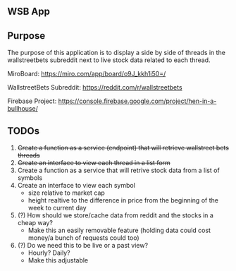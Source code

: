 ## WSB App

## Purpose

The purpose of this application is to display a side by side of threads in the wallstreetbets subreddit
next to live stock data related to each thread.

MiroBoard: https://miro.com/app/board/o9J_kkh1i50=/

WallstreetBets Subreddit: https://reddit.com/r/wallstreetbets

Firebase Project: https://console.firebase.google.com/project/hen-in-a-bullhouse/

## TODOs

1. ~~Create a function as a service (endpoint) that will retrieve wallstreet bets threads~~
2. ~~Create an interface to view each thread in a list form~~
3. Create a function as a service that will retrive stock data from a list of symbols
4. Create an interface to view each symbol
    - size relative to market cap
    - height realtive to the difference in price from the beginning of the week to current day
4. (?) How should we store/cache data from reddit and the stocks in a cheap way?
    - Make this an easily removable feature (holding data could cost money/a bunch of requests could too)
5. (?) Do we need this to be live or a past view?
    - Hourly? Daily?
    - Make this adjustable

